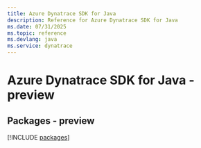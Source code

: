 ```yaml
---
title: Azure Dynatrace SDK for Java
description: Reference for Azure Dynatrace SDK for Java
ms.date: 07/31/2025
ms.topic: reference
ms.devlang: java
ms.service: dynatrace
---
```

# Azure Dynatrace SDK for Java - preview
## Packages - preview
[!INCLUDE [packages](dynatrace-index.md)]